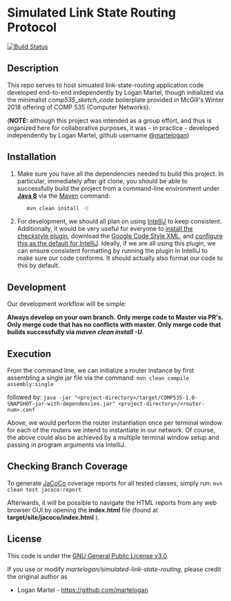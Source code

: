 Simulated Link State Routing Protocol
=====================================
[![Build Status](https://travis-ci.com/martelogan/simulated-link-state-routing.svg?branch=master&token=SqcHSz2GfDsZK3rYfejg )](https://travis-ci.com/martelogan/simulated-link-state-routing)

Description
-------------

This repo serves to host simuated link-state-routing application code developed end-to-end independently by Logan Martel, though initialized via the minimalist _comp535_sketch_code_ boilerplate provided in McGill's Winter 2018 offering of COMP 535 (Computer Networks). 

(**NOTE:** although this project was intended as a group effort, and thus is organized here for collaborative purposes, it was - in practice - developed independently by Logan Martel, github username @[martelogan](https://github.com/martelogan))

Installation
-------------

1. Make sure you have all the dependencies needed to build this project. In particular, immediately after git clone, you should be able to successfully build 
the project from a command-line environment under **[Java 8](http://www.oracle.com/technetwork/java/javase/downloads/jdk8-downloads-2133151.html)** 
via the [Maven](https://maven.apache.org/install.html) command:
    ```bash
       mvn clean install -U
    ```

2. For development, we should all plan on using [IntelliJ](https://www.jetbrains.com/idea/) to keep consistent. 
Additionally, it would be very useful for everyone to [install the checkstyle plugin](https://medium.com/@jayanga/how-to-configure-checkstyle-and-findbugs-plugins-to-intellij-idea-for-wso2-products-c5f4bbe9673a),
download the [Google Code Style XML](https://raw.githubusercontent.com/google/styleguide/gh-pages/intellij-java-google-style.xml),
and [configure this as the default for IntelliJ](https://stackoverflow.com/a/35273850). Ideally, if we are all using this plugin, we can ensure consistent formatting by running the plugin in IntelliJ 
to make sure our code conforms. It should actually also format our code to this by default.

Development
------------

Our development workflow will be simple:

**Always develop on your own branch. Only merge code to Master via PR's. Only merge code that has no conflicts with master. Only merge code that builds successfully via _maven clean install -U_**.

Execution
------------

From the command line, we can initialize a router instance by first assembling a single jar file via the command:
    ```
       mvn clean compile assembly:single
    ```

followed by: 
    ```
       java -jar "<project-directory>/target/COMP535-1.0-SNAPSHOT-jar-with-dependencies.jar" <project-directory>/<router-num>.conf
    ```

Above, we would perform the router instantiation once per terminal window for each of the routers we intend to instantiate in our network. Of course, the above could also be achieved by a multiple terminal window setup and passing in program arguments via IntelliJ.

Checking Branch Coverage
------------

To generate [JaCoCo](http://www.jacoco.org/) coverage reports for all tested classes, simply run:
    ```
       mvn clean test jacoco:report
    ```

Afterwards, it will be possible to navigate the HTML reports from any web browser GUI by opening the 
**index.html** file (found at **target/site/jacoco/index.html** ).

License
-------

This code is under the [GNU General Public License v3.0](https://www.gnu.org/licenses/gpl-3.0.en.html).

If you use or modify _martelogan/simulated-link-state-routing_, please credit the original author as

* Logan Martel - https://github.com/martelogan
